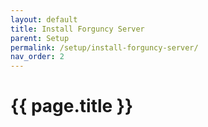 ```yaml
---
layout: default
title: Install Forguncy Server
parent: Setup
permalink: /setup/install-forguncy-server/
nav_order: 2
---
```


# {{ page.title }}
